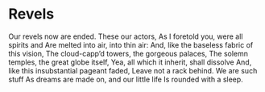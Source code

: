 # Revels

Our revels now are ended. These our actors, 
As I foretold you, were all spirits and 
Are melted into air, into thin air: 
And, like the baseless fabric of this vision, 
The cloud-capp’d towers, the gorgeous palaces, 
The solemn temples, the great globe itself, 
Yea, all which it inherit, shall dissolve 
And, like this insubstantial pageant faded, 
Leave not a rack behind. We are such stuff 
As dreams are made on, and our little life 
Is rounded with a sleep.
